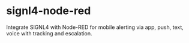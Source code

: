 # signl4-node-red
Integrate SIGNL4 with Node-RED for mobile alerting via app, push, text, voice with tracking and escalation.

